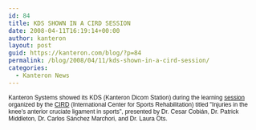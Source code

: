 ```yaml
---
id: 84
title: KDS SHOWN IN A CIRD SESSION
date: 2008-04-11T16:19:14+00:00
author: kanteron
layout: post
guid: https://kanteron.com/blog/?p=84
permalink: /blog/2008/04/11/kds-shown-in-a-cird-session/
categories:
  - Kanteron News
---
```

<p style="font: normal normal normal 12px/normal Helvetica;margin: 0px">
  Kanteron Systems showed its KDS (Kanteron Dicom Station) during the learning <a href="https://www.calderona.com/zona/detalle2.php?id=195">session</a> organized by the <a href="https://www.lacalderona.com/indexini_cird.html">CIRD</a> (International Center for Sports Rehabilitation) titled "Injuries in the knee’s anterior cruciate ligament in sports", presented by Dr. Cesar Cobián, Dr. Patrick Middleton, Dr. Carlos Sánchez Marchori, and Dr. Laura Ots.
</p>